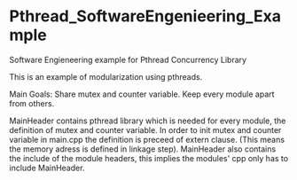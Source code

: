 # Pthread_SoftwareEngenieering_Example
Software Engieneering example for Pthread Concurrency Library

This is an example of modularization using pthreads.

Main Goals:
Share mutex and counter variable.
Keep every module apart from others.

MainHeader contains pthread library which is needed for every module, the definition of mutex and counter variable.
In order to init mutex and counter variable in main.cpp the definition is preceed of extern clause. (This means the memory adress is defined in linkage step). MainHeader also contains the include of the module headers, this implies the modules' cpp only has to include MainHeader. 
